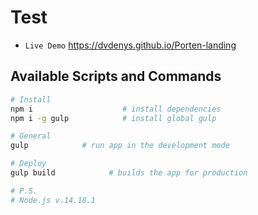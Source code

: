 # Test
- `Live Demo` https://dvdenys.github.io/Porten-landing


## Available Scripts and Commands

```bash
# Install
npm i                    # install dependencies
npm i -g gulp            # install global gulp
```

```bash
# General
gulp            # run app in the development mode
```

```bash
# Deploy
gulp build            # builds the app for production
```

```bash
# P.S.
# Node.js v.14.18.1
```